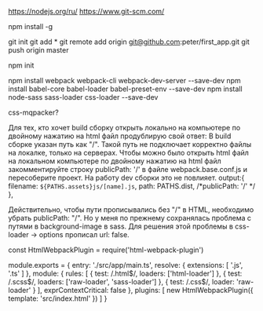 https://nodejs.org/ru/
https://www.git-scm.com/

npm install -g

git init
git add *
git remote add origin git@github.com:peter/first_app.git
git push origin master

npm init

npm install webpack webpack-cli webpack-dev-server --save-dev
npm install babel-core babel-loader babel-preset-env --save-dev
npm install node-sass sass-loader css-loader --save-dev


css-mqpacker?



Для тех, кто хочет build сборку открыть локально на компьютере по двойному нажатию на html файл продублирую свой ответ:
В build сборке указан путь как "/". Такой путь не подключает корректно файлы на локалке, только на серверах.
Чтобы можно было открыть html файл на локальном компьютере по двойному нажатию на html файл закомментируйте строку publicPath: '/' в файле webpack.base.conf.js и пересоберите проект. На работу dev сборки это не повлияет.
 output:{
        filename: `${PATHS.assets}js/[name].js`,
        path:  PATHS.dist,
         /*publicPath: '/' */
    },



Действительно, чтобы пути прописывались без "/" в HTML, необходимо убрать publicPath: "/".
Но у меня по прежнему сохранялась проблема с путями в background-image в sass. Для решения этой проблемы в css-loader -> options прописал url: false.





const HtmlWebpackPlugin = require('html-webpack-plugin')

module.exports = {
  entry: './src/app/main.ts',
  resolve: {
    extensions: [ '.js', '.ts' ]
  },
  module: {
    rules: [
      {
        test: /\.html$/,
        loaders: ['html-loader']
      },
      {
        test: /\.scss$/,
        loaders: ['raw-loader', 'sass-loader']
      },
      {
        test: /\.css$/,
        loader: 'raw-loader'
      }
    ],
    exprContextCritical: false
  },
  plugins: [
    new HtmlWebpackPlugin({
      template: 'src/index.html'
    })
  ]
}